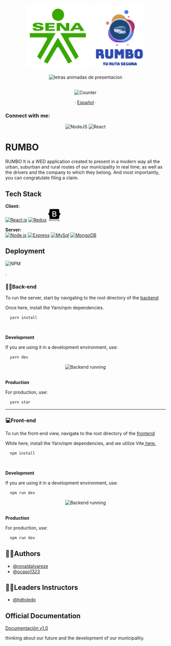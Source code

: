 <!-- Banner RUMBO -->
<div align="center">
	<img height="200px" src="public/img/sena2023.png" alt="Logo SENA"/>
  <img height="200px" src="public/img/logo.svg" alt="Logo RUMBO"/>
</div>
<br>
<div align="center">
	<img src="https://readme-typing-svg.demolab.com?font=Fira+Code&duration=3000&pause=400&color=3BAA35&background=FFFFFF00&center=true&vCenter=true&width=435&lines=Welcome+to+RUMBO an application so you don't worry about searching;your transportation it will;do it for you;A+Node.js+and+React.js+project" alt="letras animadas de presentacion"/>
</div>
<br>
<div align="center">
<p align="center"> <img height="24px" src="#" alt="Counter" /> </p>

<p>
  ·
  <a href="/docs/readme_es.md">Español</a>
  ·
</p>

<h3 align="left">Connect with me:</h3>
<p align="left">
</p>

  ![NodeJS](https://img.shields.io/badge/node.js-6DA55F?style=for-the-badge&logo=node.js&logoColor=white)
  ![React](https://img.shields.io/badge/react-%2320232a.svg?style=for-the-badge&logo=react&logoColor=%2361DAFB)
</div>

<!-- Información principal -->
# RUMBO

RUMBO 
It is a WED application created to present in a modern way all the urban, suburban and rural routes of our municipality in real time; as well as the drivers and the company to which they belong.
And most importantly, you can congratulate filing a claim.

<!-- Stack utilizado -->
## Tech Stack

**Client:** <br>
<a href="https://react.dev/" target="_blank" rel="noreferrer"> <img src="https://cdn.worldvectorlogo.com/logos/react-2.svg" alt="React.js" width="40" height="40"/></a>
<a href="https://es.redux.js.org/" target="_blank" rel="noreferrer"> <img src="https://cdn.worldvectorlogo.com/logos/redux.svg" alt="Redux" width="40" height="40"/></a>
<a href="https://getbootstrap.com" target="_blank" rel="noreferrer"> <img src="https://raw.githubusercontent.com/devicons/devicon/master/icons/bootstrap/bootstrap-plain-wordmark.svg" alt="bootstrap" width="40" height="40"/></a>

**Server:** <br>
<a href="https://nodejs.org/es" target="_blank" rel="noreferrer"> <img src="https://cdn.worldvectorlogo.com/logos/nodejs-icon.svg" alt="Node.js" width="40" height="40"/></a>
<a href="https://expressjs.com/" target="_blank" rel="noreferrer"> <img src="https://cdn.worldvectorlogo.com/logos/express-fashion-stores.svg" alt="Express" width="40" height="40"/></a>
<a href="https://www.mysql.com/" target="_blank" rel="noreferrer"> <img src="https://cdn.worldvectorlogo.com/logos/mysql-logo.svg" alt="MySql" width="45" height="40"/></a>
<a href="https://www.mongodb.com/es" target="_blank" rel="noreferrer"> <img src="https://cdn.worldvectorlogo.com/logos/mongodb-icon-1.svg" alt="MongoDB" width="40" height="40"/></a>

## Deployment

![NPM](https://img.shields.io/badge/NPM-%23000000.svg?style=for-the-badge&logo=npm&logoColor=white)

<p>
  .
</p>

### 🐱‍💻Back-end
<p>
  To run the server, start by navigating to the root directory of the <a href="./backend/">backend</a> 
</p>

<p>
  Once here, install the Yarn/npm dependencies.
</p>

```bash
  yarn install
```
<br>

**Development**
<p>
  If you are using it in a development environment, use:

</p>

```bash
  yarn dev
```

<div align="center">
	<img src="./public/img/backend_dev.png" alt="Backend running"/>
</div>

<br>

**Production**
<p>
  For production, use:</p>

```bash
  yarn star
```
---
### 💻Front-end
<p>
  To run the front-end view, navigate to the root directory of the <a href="./frontend/">frontend</a> 
</p>

<p>
  While here, install the Yarn/npm dependencies, and we utilize Vite<a href="https://vitejs.dev/"> here.</a>
</p>

```bash
  npm install
```
<br>

**Development**
<p>
  If you are using it in a development environment, use:
</p>

```bash
  npm run dev
```
<div align="center">
	<img src="#" alt="Backend running"/>
</div>

<br>

**Production**
<p>
For production, use:
</p>

```bash
  npm run dev
```


<!-- Autores del proyecto -->
## 👨‍💻Authors
- [@ronaldalvareze](https://github.com/ronaldalvareze)
- [@ocaso1323](https://github.com/Ocaso1323)


## 👨‍🏫Leaders Instructors
- [@hdtoledo](https://github.com/hdtoledo)


<!-- Documentación oficial -->
## Official Documentation

[Documentación v1.0](https://docs.google.com/document/d/1bkg6ev5rcp6kjGbuIq3JUeg7HLhkVdvS/)


thinking about our future and the development of our municipality.
